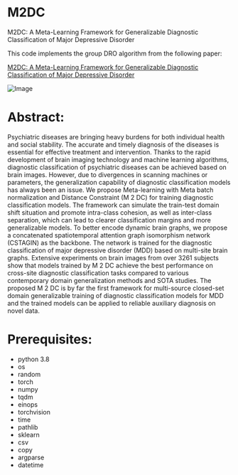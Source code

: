 # M2DC
M2DC: A Meta-Learning Framework for Generalizable Diagnostic Classification of Major Depressive Disorder

This code implements the group DRO algorithm from the following paper:

[M2DC: A Meta-Learning Framework for Generalizable Diagnostic Classification of Major Depressive Disorder](https://ieeexplore.ieee.org/abstract/document/10680596)

![Image](https://raw.githubusercontent.com/用户名/仓库名/分支名/图片路径)

# Abstract:
Psychiatric diseases are bringing heavy burdens for both individual health and social stability. The accurate and timely diagnosis of the diseases is essential for effective treatment and intervention. Thanks to the rapid development of brain imaging technology and machine learning algorithms, diagnostic classification of psychiatric diseases can be achieved based on brain images. However, due to divergences in scanning machines or parameters, the generalization capability of diagnostic classification models has always been an issue. We propose Meta-learning with Meta batch normalization and Distance Constraint (M 2 DC) for training diagnostic classification models. The framework can simulate the train-test domain shift situation and promote intra-class cohesion, as well as inter-class separation, which can lead to clearer classification margins and more generalizable models. To better encode dynamic brain graphs, we propose a concatenated spatiotemporal attention graph isomorphism network (CSTAGIN) as the backbone. The network is trained for the diagnostic classification of major depressive disorder (MDD) based on multi-site brain graphs. Extensive experiments on brain images from over 3261 subjects show that models trained by M 2 DC achieve the best performance on cross-site diagnostic classification tasks compared to various contemporary domain generalization methods and SOTA studies. The proposed M 2 DC is by far the first framework for multi-source closed-set domain generalizable training of diagnostic classification models for MDD and the trained models can be applied to reliable auxiliary diagnosis on novel data.

# Prerequisites:
- python 3.8
- os
- random
- torch
- numpy
- tqdm
- einops
- torchvision
- time
- pathlib
- sklearn
- csv
- copy
- argparse
- datetime
